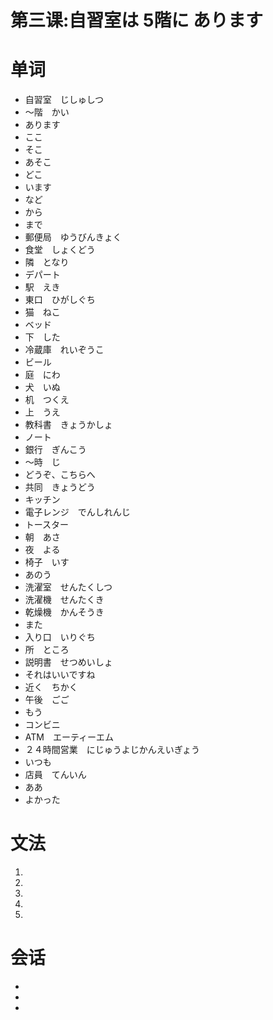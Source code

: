 # 第三课:自習室は 5階に あります
# 单词
* 自習室　じしゅしつ
* 〜階　かい
* あります
* ここ
* そこ
* あそこ
* どこ
* います
* など
* から
* まで
* 郵便局　ゆうびんきょく
* 食堂　しょくどう
* 隣　となり
* デパート
* 駅　えき
* 東口　ひがしぐち
* 猫　ねこ
* ベッド
* 下　した
* 冷蔵庫　れいぞうこ
* ビール
* 庭　にわ
* 犬　いぬ
* 机　つくえ
* 上　うえ
* 教科書　きょうかしょ
* ノート
* 銀行　ぎんこう
* 〜時　じ
* どうぞ、こちらへ
* 共同　きょうどう
* キッチン
* 電子レンジ　でんしれんじ
* トースター
* 朝　あさ
* 夜　よる
* 椅子　いす
* あのう
* 洗濯室　せんたくしつ
* 洗濯機　せんたくき
* 乾燥機　かんそうき
* また
* 入り口　いりぐち
* 所　ところ
* 説明書　せつめいしょ
* それはいいですね
* 近く　ちかく
* 午後　ごご
* もう
* コンビニ
* ATM　エーティーエム
* ２４時間営業　にじゅうよじかんえいぎょう
* いつも
* 店員　てんいん
* ああ
* よかった

# 文法
1. 
2. 
3. 
4. 
5. 

# 会话
* 
* 
* 

